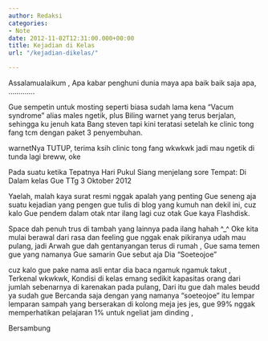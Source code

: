 ```yaml
---
author: Redaksi
categories:
- Note
date: 2012-11-02T12:31:00.000+00:00
title: Kejadian di Kelas
url: "/kejadian-dikelas/"

---
```

Assalamualaikum , Apa kabar penghuni dunia maya apa baik baik saja apa, ………….

Gue sempetin untuk mosting seperti biasa sudah lama kena “Vacum syndrome” alias males ngetik, plus Biling warnet yang terus berjalan, sehingga ku jenuh kata Bang steven tapi kini teratasi setelah ke clinic tong fang tcm dengan paket 3 penyembuhan. 

warnetNya TUTUP, terima ksih clinic tong fang wkwkwk jadi mau ngetik di tunda lagi breww, oke

Pada suatu ketika Tepatnya Hari Pukul Siang menjelang sore Tempat: Di Dalam kelas Gue TTg 3 Oktober 2012

Yaelah, malah kaya surat resmi nggak apalah yang penting Gue seneng aja suatu kejadian yang pengen gue tulis di blog yang kumuh nan dekil ini, cuz kalo Gue pendem dalam otak ntar ilang lagi cuz otak Gue kaya Flashdisk. 

Space dah penuh trus di tambah yang lainnya pada ilang hahah ^_^ Oke kita mulai berawal dari rasa dan feeling gue nggak enak pikiranya udah mau pulang, jadi Arwah gue dah gentanyangan terus di rumah , Gue sama temen gue yang namanya Gue samarin Gue sebut aja Dia “Soeteojoe”

cuz kalo gue pake nama asli entar dia baca ngamuk ngamuk takut , Terkenal wkwkwk, Kondisi di kelas emang sedikit kapasitas orang dari jumlah sebenarnya di karenakan pada pulang, Dari itu gue dah males beudd ya sudah gue Bercanda saja dengan yang namanya “soeteojoe” itu lempar lemparan sampah yang berserakan di kolong meja jes jes, gue 99% nggak memperhatikan pelajaran 1% untuk ngeliat jam dinding , 

Bersambung   